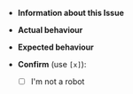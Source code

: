 [//]: # ( Please use this template )
[//]: # ( http://crimeflare.eu.org )


- **Information about this Issue**



- **Actual behaviour**



- **Expected behaviour**



- **Confirm** (use `[x]`):
  - [ ] I'm not a robot
